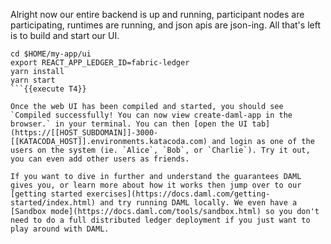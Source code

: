 Alright now our entire backend is up and running, participant nodes are participating, runtimes are running, and json apis are json-ing. All that's left is to build and start our UI.

```
cd $HOME/my-app/ui
export REACT_APP_LEDGER_ID=fabric-ledger
yarn install
yarn start
```{{execute T4}}

Once the web UI has been compiled and started, you should see `Compiled successfully! You can now view create-daml-app in the browser.` in your terminal. You can then [open the UI tab](https://[[HOST_SUBDOMAIN]]-3000-[[KATACODA_HOST]].environments.katacoda.com) and login as one of the users on the system (ie. `Alice`, `Bob`, or `Charlie`). Try it out, you can even add other users as friends.

If you want to dive in further and understand the guarantees DAML gives you, or learn more about how it works then jump over to our [getting started exercises](https://docs.daml.com/getting-started/index.html) and try running DAML locally. We even have a [Sandbox mode](https://docs.daml.com/tools/sandbox.html) so you don't need to do a full distributed ledger deployment if you just want to play around with DAML.